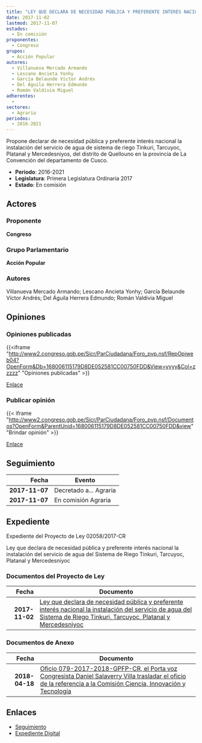 ```yaml
---
title: "LEY QUE DECLARA DE NECESIDAD PÚBLICA Y PREFERENTE INTERÉS NACIONAL LA INSTALACIÓN DEL SERVICIO DE AGUA DEL SISTEMA DE RIEGO TINKURI, TARCUYOC, PLATANAL Y MERCEDESNIYOC"
date: 2017-11-02
lastmod: 2017-11-07
estados: 
  - En comisión
proponentes: 
  - Congreso
grupos: 
  - Acción Popular
autores: 
  - Villanueva Mercado Armando
  - Lescano Ancieta Yonhy
  - García Belaunde Víctor Andrés
  - Del Águila Herrera Edmundo
  - Román Valdivia Miguel
adherentes: 
  - 
sectores: 
  - Agraria
periodos: 
  - 2016-2021
---
```


Propone declarar de necesidad pública y preferente interés nacional la instalación del servicio de agua de sistema de riego Tinkuri, Tarcuyoc, Platanal y Mercedesniyos, del distrito de Quellouno en la provincia de La Convención del departamento de Cusco.

- **Periodo**: 2016-2021
- **Legislatura**: Primera Legislatura Ordinaria 2017
- **Estado**: En comisión

## Actores

### Proponente

**Congreso**

### Grupo Parlamentario

**Acción Popular**

### Autores

Villanueva Mercado Armando; Lescano Ancieta Yonhy; García Belaunde Víctor Andrés; Del Águila Herrera Edmundo; Román Valdivia Miguel


## Opiniones

### Opiniones publicadas

{{<iframe "http://www2.congreso.gob.pe/Sicr/ParCiudadana/Foro_pvp.nsf/RepOpiweb04?OpenForm&Db=168006115179D8DE052581CC00750FDD&View=yyyy&Col=zzzzz" "Opiniones publicadas" >}}

[Enlace](http://www2.congreso.gob.pe/Sicr/ParCiudadana/Foro_pvp.nsf/RepOpiweb04?OpenForm&Db=168006115179D8DE052581CC00750FDD&View=yyyy&Col=zzzzz)
### Publicar opinión

{{< iframe "http://www2.congreso.gob.pe/Sicr/ParCiudadana/Foro_pvp.nsf/Documentos?OpenForm&ParentUnid=168006115179D8DE052581CC00750FDD&view" "Brindar opinión" >}}

[Enlace](http://www2.congreso.gob.pe/Sicr/ParCiudadana/Foro_pvp.nsf/Documentos?OpenForm&ParentUnid=168006115179D8DE052581CC00750FDD&view)

## Seguimiento

| Fecha | Evento |
|------:|--------|
| **2017-11-07** | Decretado a... Agraria|
| **2017-11-07** | En comisión Agraria|


## Expediente

Expediente del Proyecto de Ley 02058/2017-CR

Ley que declara de necesidad pública y preferente interés nacional la instalación del servicio de agua del Sistema de Riego Tinkuri, Tarcuyoc, Platanal y Mercedesniyoc


### Documentos del Proyecto de Ley

| Fecha | Documento |
|------:|--------|
| **2017-11-02** | [Ley que declara de necesidad pública y preferente interés nacional la instalación del servicio de agua del Sistema de Riego Tinkuri, Tarcuyoc, Platanal y Mercedesniyoc](http://www.leyes.congreso.gob.pe/Documentos/2016_2021/Proyectos_de_Ley_y_de_Resoluciones_Legislativas/PL0205820171102..pdf) |

### Documentos de Anexo

| Fecha | Documento |
|------:|--------|
| **2018-04-18** | [Oficio 079-2017-2018-GPFP-CR, el Porta voz Congresista Daniel Salaverry Villa trasladar el oficio de la referencia a la Comisión Ciencia, Innovación y Tecnología](http://www.leyes.congreso.gob.pe/Documentos/2016_2021/Oficios/Congresistas/OFICIO-079-2017-2018-GPFP-CR..pdf) |

## Enlaces 

- [Seguimiento](http://www2.congreso.gob.pe/Sicr/TraDocEstProc/CLProLey2016.nsf/f7fff46988ca05b1052578e100829cc7/2ea6c6b4cfaeff5e052581cc005cf41f?OpenDocument)
- [Expediente Digital](http://www2.congreso.gob.pe/Sicr/TraDocEstProc/CLProLey2016.nsf/f7fff46988ca05b1052578e100829cc7/2ea6c6b4cfaeff5e052581cc005cf41f?OpenDocument&Click=05257FB7005EB655.eb71d0cf91d8294e05256cdf006b5706/$Body/0.1C6C)
